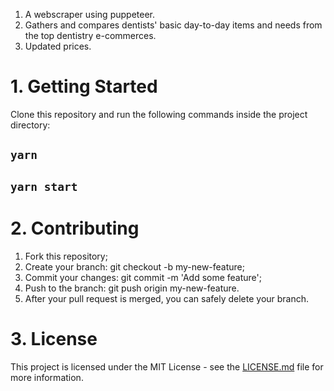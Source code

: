 1.  A webscraper using puppeteer.
2.  Gathers and compares dentists' basic day-to-day items and needs from the top dentistry e-commerces.
3.  Updated prices.

# 1. Getting Started

Clone this repository and run the following commands inside the project directory:
## `yarn`
## `yarn start`

# 2. Contributing

1.  Fork this repository;
2.  Create your branch: git checkout -b my-new-feature;
3.  Commit your changes: git commit -m 'Add some feature';
4.  Push to the branch: git push origin my-new-feature.
5.  After your pull request is merged, you can safely delete your branch.

# 3. License

This project is licensed under the MIT License - see the <a href="https://github.com/MaisDennis/dentalScraperClient/blob/master/LICENSE.md">LICENSE.md</a> file for more information.
